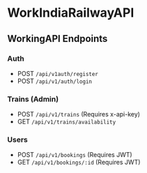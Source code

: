 ﻿# WorkIndiaRailwayAPI 

## WorkingAPI Endpoints

### Auth
- POST `/api/v1auth/register`
- POST `/api/v1/auth/login`

### Trains (Admin)
- POST `/api/v1/trains` (Requires x-api-key)
- GET `/api/v1/trains/availability`

### Users
- POST `/api/v1/bookings` (Requires JWT)
- GET `/api/v1/bookings/:id` (Requires JWT)

